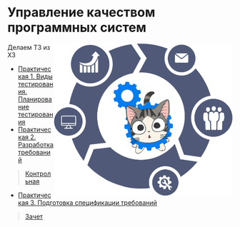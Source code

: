 # Управление качеством программных систем

<img src="https://github.com/Cat-in-box/FA/blob/png/git%20ukps.png" align="right" width=400 height=341/>

Делаем ТЗ из ХЗ

* [Практическая 1. Виды тестирования. Планирование тестирования](https://github.com/Cat-in-box/FA/tree/master/2%20%D0%BA%D1%83%D1%80%D1%81/%D0%A3%D0%9A%D0%9F%D0%A1/Pract%201)
* [Практическая 2. Разработка требований](https://github.com/Cat-in-box/FA/tree/master/2%20%D0%BA%D1%83%D1%80%D1%81/%D0%A3%D0%9A%D0%9F%D0%A1/Pract%202)
> [Контрольная](https://github.com/Cat-in-box/FA/tree/master/2%20%D0%BA%D1%83%D1%80%D1%81/%D0%A3%D0%9A%D0%9F%D0%A1/%D0%9A%D0%BE%D0%BD%D1%82%D1%80%D0%BE%D0%BB%D1%8C%D0%BD%D0%B0%D1%8F)
* [Практическая 3. Подготовка спецификации требований](https://github.com/Cat-in-box/FA/tree/master/2%20%D0%BA%D1%83%D1%80%D1%81/%D0%A3%D0%9A%D0%9F%D0%A1/Pract%202)
> [Зачет](https://github.com/Cat-in-box/FA/tree/master/2%20%D0%BA%D1%83%D1%80%D1%81/%D0%A3%D0%9A%D0%9F%D0%A1/%D0%97%D0%B0%D1%87%D0%B5%D1%82)
